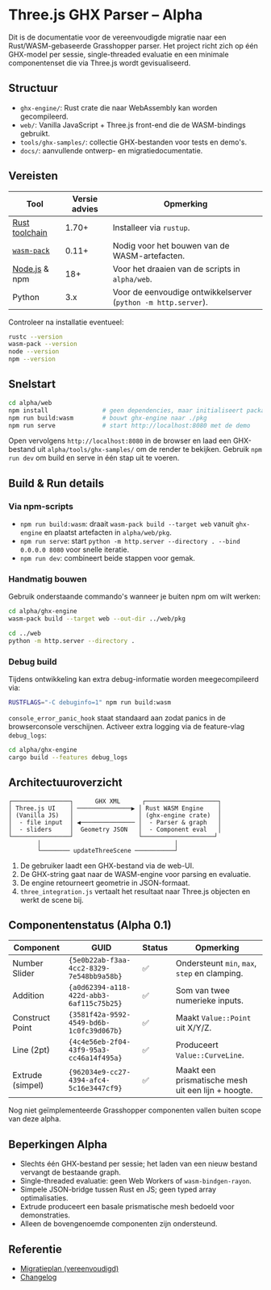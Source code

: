 # Three.js GHX Parser – Alpha

Dit is de documentatie voor de vereenvoudigde migratie naar een Rust/WASM-gebaseerde Grasshopper parser. Het project richt zich op één GHX-model per sessie, single-threaded evaluatie en een minimale componentenset die via Three.js wordt gevisualiseerd.

## Structuur

- `ghx-engine/`: Rust crate die naar WebAssembly kan worden gecompileerd.
- `web/`: Vanilla JavaScript + Three.js front-end die de WASM-bindings gebruikt.
- `tools/ghx-samples/`: collectie GHX-bestanden voor tests en demo's.
- `docs/`: aanvullende ontwerp- en migratiedocumentatie.

## Vereisten

| Tool | Versie advies | Opmerking |
| --- | --- | --- |
| [Rust toolchain](https://rustup.rs/) | 1.70+ | Installeer via `rustup`.
| [`wasm-pack`](https://rustwasm.github.io/wasm-pack/) | 0.11+ | Nodig voor het bouwen van de WASM-artefacten.
| [Node.js](https://nodejs.org/) & npm | 18+ | Voor het draaien van de scripts in `alpha/web`.
| Python | 3.x | Voor de eenvoudige ontwikkelserver (`python -m http.server`).

Controleer na installatie eventueel:

```bash
rustc --version
wasm-pack --version
node --version
npm --version
```

## Snelstart

```bash
cd alpha/web
npm install               # geen dependencies, maar initialiseert package-lock
npm run build:wasm        # bouwt ghx-engine naar ./pkg
npm run serve             # start http://localhost:8080 met de demo
```

Open vervolgens `http://localhost:8080` in de browser en laad een GHX-bestand uit `alpha/tools/ghx-samples/` om de render te bekijken. Gebruik `npm run dev` om build en serve in één stap uit te voeren.

## Build & Run details

### Via npm-scripts

- `npm run build:wasm`: draait `wasm-pack build --target web` vanuit `ghx-engine` en plaatst artefacten in `alpha/web/pkg`.
- `npm run serve`: start `python -m http.server --directory . --bind 0.0.0.0 8080` voor snelle iteratie.
- `npm run dev`: combineert beide stappen voor gemak.

### Handmatig bouwen

Gebruik onderstaande commando's wanneer je buiten npm om wilt werken:

```bash
cd alpha/ghx-engine
wasm-pack build --target web --out-dir ../web/pkg

cd ../web
python -m http.server --directory .
```

### Debug build

Tijdens ontwikkeling kan extra debug-informatie worden meegecompileerd via:

```bash
RUSTFLAGS="-C debuginfo=1" npm run build:wasm
```

`console_error_panic_hook` staat standaard aan zodat panics in de browserconsole verschijnen. Activeer extra logging via de feature-vlag `debug_logs`:

```bash
cd alpha/ghx-engine
cargo build --features debug_logs
```

## Architectuuroverzicht

```
┌────────────────┐      GHX XML      ┌────────────────────┐
│ Three.js UI    │ ───────────────▶ │ Rust WASM Engine    │
│ (Vanilla JS)   │                  │ (ghx-engine crate)  │
│  - file input  │ ◀─────────────── │  - Parser & graph   │
│  - sliders     │  Geometry JSON   │  - Component eval   │
└────────────────┘                  └────────────────────┘
        │                                     │
        └──────── updateThreeScene ───────────┘
```

1. De gebruiker laadt een GHX-bestand via de web-UI.
2. De GHX-string gaat naar de WASM-engine voor parsing en evaluatie.
3. De engine retourneert geometrie in JSON-formaat.
4. `three_integration.js` vertaalt het resultaat naar Three.js objecten en werkt de scene bij.

## Componentenstatus (Alpha 0.1)

| Component | GUID | Status | Opmerking |
| --- | --- | --- | --- |
| Number Slider | `{5e0b22ab-f3aa-4cc2-8329-7e548bb9a58b}` | ✅ | Ondersteunt `min`, `max`, `step` en clamping.
| Addition | `{a0d62394-a118-422d-abb3-6af115c75b25}` | ✅ | Som van twee numerieke inputs.
| Construct Point | `{3581f42a-9592-4549-bd6b-1c0fc39d067b}` | ✅ | Maakt `Value::Point` uit X/Y/Z.
| Line (2pt) | `{4c4e56eb-2f04-43f9-95a3-cc46a14f495a}` | ✅ | Produceert `Value::CurveLine`.
| Extrude (simpel) | `{962034e9-cc27-4394-afc4-5c16e3447cf9}` | ✅ | Maakt een prismatische mesh uit een lijn + hoogte.

Nog niet geïmplementeerde Grasshopper componenten vallen buiten scope van deze alpha.

## Beperkingen Alpha

- Slechts één GHX-bestand per sessie; het laden van een nieuw bestand vervangt de bestaande graph.
- Single-threaded evaluatie: geen Web Workers of `wasm-bindgen-rayon`.
- Simpele JSON-bridge tussen Rust en JS; geen typed array optimalisaties.
- Extrude produceert een basale prismatische mesh bedoeld voor demonstraties.
- Alleen de bovengenoemde componenten zijn ondersteund.

## Referentie

- [Migratieplan (vereenvoudigd)](./Migratieplan_Threejs_GHX_Parser_vereenvoudigd.md)
- [Changelog](./CHANGELOG.md)
